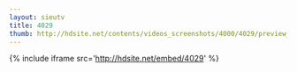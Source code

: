```yaml
---
layout: sieutv
title: 4029
thumb: http://hdsite.net/contents/videos_screenshots/4000/4029/preview_360p.mp4.jpg
---
```

{% include iframe src='http://hdsite.net/embed/4029' %}
 
